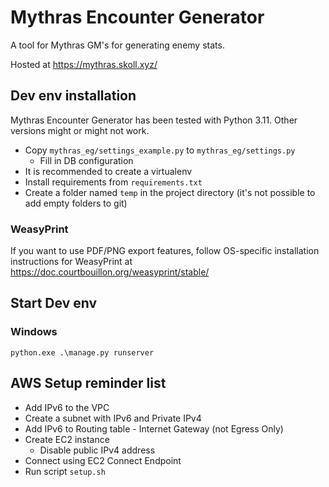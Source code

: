 # Mythras Encounter Generator

A tool for Mythras GM's for generating enemy stats.

Hosted at https://mythras.skoll.xyz/

## Dev env installation

Mythras Encounter Generator has been tested with Python 3.11. Other versions might or might not work.

* Copy `mythras_eg/settings_example.py` to `mythras_eg/settings.py`
  * Fill in DB configuration
* It is recommended to create a virtualenv
* Install requirements from `requirements.txt`
* Create a folder named `temp` in the project directory (it's not possible to add empty folders to git)

### WeasyPrint

If you want to use PDF/PNG export features, follow OS-specific installation instructions for WeasyPrint at
https://doc.courtbouillon.org/weasyprint/stable/

## Start Dev env

### Windows

`python.exe .\manage.py runserver`

## AWS Setup reminder list

* Add IPv6 to the VPC
* Create a subnet with IPv6 and Private IPv4
* Add IPv6 to Routing table - Internet Gateway (not Egress Only)
* Create EC2 instance
  * Disable public IPv4 address
* Connect using EC2 Connect Endpoint
* Run script `setup.sh`
